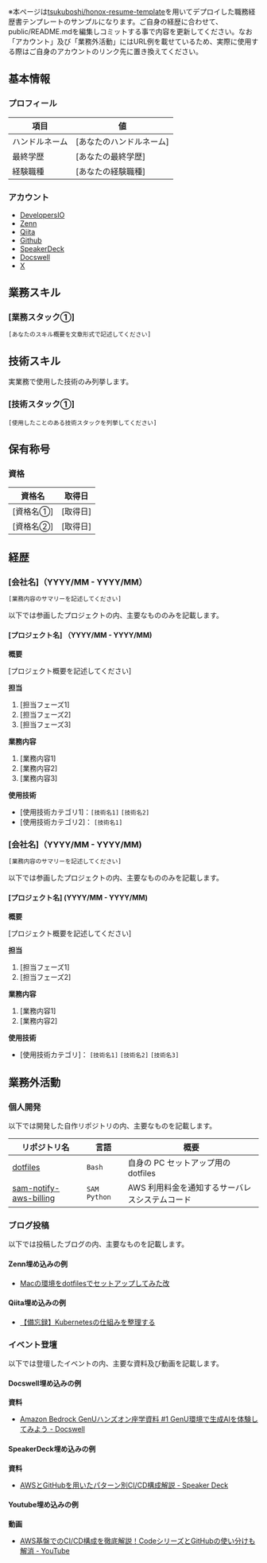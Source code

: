 ※本ページは[tsukuboshi/honox-resume-template](https://github.com/tsukuboshi/honox-resume-template)を用いてデプロイした職務経歴書テンプレートのサンプルになります。ご自身の経歴に合わせて、public/README.mdを編集しコミットする事で内容を更新してください。なお「アカウント」及び「業務外活動」にはURL例を載せているため、実際に使用する際はご自身のアカウントのリンク先に置き換えてください。  

## 基本情報

### プロフィール

|項目|値|
|---|---|
|ハンドルネーム|[あなたのハンドルネーム]|
|最終学歴|[あなたの最終学歴]|
|経験職種|[あなたの経験職種]|

### アカウント

- [DevelopersIO](https://dev.classmethod.jp/author/tsukuboshi)
- [Zenn](https://zenn.dev/tsukuboshi)
- [Qiita](https://qiita.com/kuraboshi)
- [Github](https://github.com/tsukuboshi)
- [SpeakerDeck](https://speakerdeck.com/tsukuboshi)
- [Docswell](https://www.docswell.com/user/tsukuboshi)
- [X](https://x.com/tsukuboshi0755)

## 業務スキル

### [業務スタック①]

```txt
[あなたのスキル概要を文章形式で記述してください]
```

## 技術スキル

実業務で使用した技術のみ列挙します。

### [技術スタック①]

`[使用したことのある技術スタックを列挙してください]`

## 保有称号

### 資格

|資格名|取得日|
|---|---|
|[資格名①]|[取得日]|
|[資格名②]|[取得日]|

## 経歴

### [会社名]（YYYY/MM - YYYY/MM）

```txt
[業務内容のサマリーを記述してください]
```

以下では参画したプロジェクトの内、主要なもののみを記載します。

#### [プロジェクト名] （YYYY/MM - YYYY/MM)

**概要**

[プロジェクト概要を記述してください]

**担当**

1. [担当フェーズ1]
2. [担当フェーズ2]
3. [担当フェーズ3]

**業務内容**

1. [業務内容1]
2. [業務内容2]
3. [業務内容3]

**使用技術**

- [使用技術カテゴリ1]：`[技術名1]` `[技術名2]`
- [使用技術カテゴリ2]： `[技術名1]`

### [会社名]（YYYY/MM - YYYY/MM)

```txt
[業務内容のサマリーを記述してください]
```

以下では参画したプロジェクトの内、主要なもののみを記載します。

#### [プロジェクト名] (YYYY/MM - YYYY/MM)

**概要**

[プロジェクト概要を記述してください]

**担当**

1. [担当フェーズ1]
2. [担当フェーズ2]

**業務内容**

1. [業務内容1]
2. [業務内容2]

**使用技術**

- [使用技術カテゴリ]： `[技術名1]` `[技術名2]` `[技術名3]`

## 業務外活動

### 個人開発

以下では開発した自作リポジトリの内、主要なものを記載します。

|リポジトリ名|言語|概要|
|---|---|---|
|[dotfiles](https://github.com/tsukuboshi/dotfiles)|`Bash`|自身の PC セットアップ用の dotfiles|
|[sam-notify-aws-billing](https://github.com/tsukuboshi/sam-notify-aws-billing)|`SAM` `Python`|AWS 利用料金を通知するサーバレスシステムコード|

### ブログ投稿

以下では投稿したブログの内、主要なものを記載します。  

#### Zenn埋め込みの例

- [Macの環境をdotfilesでセットアップしてみた改](https://zenn.dev/tsukuboshi/articles/6e82aef942d9af)

#### Qiita埋め込みの例

- [【備忘録】Kubernetesの仕組みを整理する](https://qiita.com/kuraboshi/items/036ba1b5cf67cb8a6dcd)

### イベント登壇

以下では登壇したイベントの内、主要な資料及び動画を記載します。

#### Docswell埋め込みの例

**資料**

- [Amazon Bedrock GenUハンズオン座学資料 #1 GenU環境で生成AIを体験してみよう - Docswell](https://www.docswell.com/slide/ZXE8GN/embed)

#### SpeakerDeck埋め込みの例

**資料**

- [AWSとGitHubを用いたパターン別CI/CD構成解説 - Speaker Deck](https://speakerdeck.com/player/13ed26fb607a41d598f64b0b899dd0da)

#### Youtube埋め込みの例

**動画**

- [AWS基盤でのCI/CD構成を徹底解説！CodeシリーズとGitHubの使い分けも解消 - YouTube](https://www.youtube.com/embed/nJ-eEgfbjG8?si=CiEVatkJa5fNdYqC)
